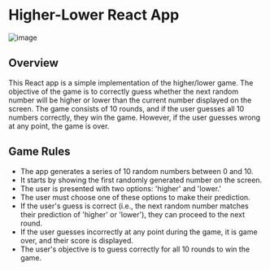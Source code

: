 # Higher-Lower React App

![image](https://github.com/HerbertHomolka1/higher-lower-game/assets/110294810/301ce6d8-1e3e-481d-8bf9-2a3eef73ec18)

## Overview

This React app is a simple implementation of the higher/lower game. The objective of the game is to correctly guess whether the next random number will be higher or lower than the current number displayed on the screen. The game consists of 10 rounds, and if the user guesses all 10 numbers correctly, they win the game. However, if the user guesses wrong at any point, the game is over.

## Game Rules

- The app generates a series of 10 random numbers between 0 and 10.
- It starts by showing the first randomly generated number on the screen.
- The user is presented with two options: 'higher' and 'lower.'
- The user must choose one of these options to make their prediction.
- If the user's guess is correct (i.e., the next random number matches their prediction of 'higher' or 'lower'), they can proceed to the next round.
- If the user guesses incorrectly at any point during the game, it is game over, and their score is displayed.
- The user's objective is to guess correctly for all 10 rounds to win the game.
